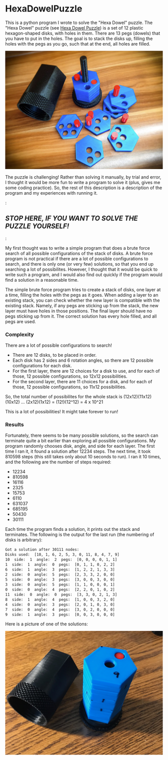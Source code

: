 # HexaDowelPuzzle

This is a python program I wrote to solve the "Hexa Dowel" puzzle.  The "Hexa Dowel" puzzle
(see [Hexa Dowel Puzzle](https://www.prusaprinters.org/prints/28634#_ga=2.161124414.221543265.1614472305-640152636.1614472305))
is a set of 12 plastic hexagon-shaped disks, with holes in them.  There are 13 pegs (dowels) that you have to
put in the holes.  The goal is to stack the disks up, filling the holes with the pegs as you go, such that at
the end, all holes are filled.

![alt text](https://github.com/ahwhoff/HexaDowelPuzzle/blob/master/puzzle.png?raw=true)

The puzzle is challenging!  Rather than solving it manually, by trial and error, I thought it would be more
fun to write a program to solve it (plus, gives me some coding practice).  So, the rest of this description is
a description of the program and my experiences with running it.

:

## *STOP HERE, IF YOU WANT TO SOLVE THE PUZZLE YOURSELF!*

:

My first thought was to write a simple program that does a brute force search of all possible configurations
of the stack of disks.  A brute force program is not practical if there are a lot of possible configurations
to search, and there is only one (or very few) solutions, so that you end up searching a lot of possibilites.
However, I thought that it would be quick to write such a program, and I would also find out quickly if the
program would find a solution in a reasonable time.

The simple brute force program tries to create a stack of disks, one layer at a time, filling the holes with
the pegs as it goes.  When adding a layer to an existing stack, you can check whether the new layer is
compatible with the existing stack.  Namely, if any pegs are sticking up from the stack, the new layer must
have holes in those positions.  The final layer should have no pegs sticking up from it.  The correct solution has
every hole filled, and all pegs are used.

### Complexity

There are a lot of possible configurations to search! 
* There are 12 disks, to be placed in order.
* Each disk has 2 sides and 6 rotation angles, so there are 12 possible configurations for each disk.
* For the first layer, there are 12 choices for a disk to use, and for each of those, 
12 possible configurations, so 12x12 possibilities.
* For the second layer, there are 11 choices for a disk, and for each of those, 12 possible 
configurations, so 11x12 possibilities.

So, the total number of possibilites for the whole stack is
(12x12)(11x12)(10x12) ... (2x12)(1x12) = (12!)(12^12) = 4 x 10^21

This is a lot of possibilities!  It might take forever to run!

### Results
Fortunately, there seems to be many possible solutions, so the search can terminate quite a bit earlier
than exploring all possible configurations.  My program randomly chooses disk, angle, and side for each
layer.  The first time I ran it, it found a solution after  12234 steps.  The next time, it took 810598 
steps (this still takes only about 10 seconds to run).
I ran it 10 times, and the following are the number of steps required:
* 12234
* 810598
* 16116
* 2325
* 15753
* 6110
* 631037
* 685195
* 50430
* 30111

Each time the program finds a solution, it prints out the stack and terminates.  The following
is the output for the last run (the numbering of disks is arbitrary):
```
Got a solution after 30111 nodes:
Disks used:  [10, 1, 6, 2, 5, 3, 0, 11, 8, 4, 7, 9]
10  side:  1  angle:  2  pegs:  [0, 0, 0, 0, 1, 1]
1  side:  1  angle:  0  pegs:  [0, 1, 1, 0, 2, 2]
6  side:  1  angle:  3  pegs:  [1, 2, 2, 1, 3, 3]
2  side:  0  angle:  5  pegs:  [2, 3, 3, 2, 0, 0]
5  side:  0  angle:  3  pegs:  [3, 0, 0, 3, 0, 0]
3  side:  0  angle:  5  pegs:  [1, 1, 0, 0, 0, 1]
0  side:  0  angle:  4  pegs:  [2, 2, 0, 1, 0, 2]
11  side:  0  angle:  0  pegs:  [3, 3, 0, 2, 1, 3]
8  side:  1  angle:  4  pegs:  [1, 0, 0, 3, 2, 0]
4  side:  0  angle:  3  pegs:  [2, 0, 1, 0, 3, 0]
7  side:  0  angle:  4  pegs:  [3, 0, 2, 0, 0, 0]
9  side:  1  angle:  3  pegs:  [0, 0, 3, 0, 0, 0]
```

Here is a picture of one of the solutions:

![alt text](https://github.com/ahwhoff/HexaDowelPuzzle/blob/master/solved_puzzle.jpg?raw=true)


